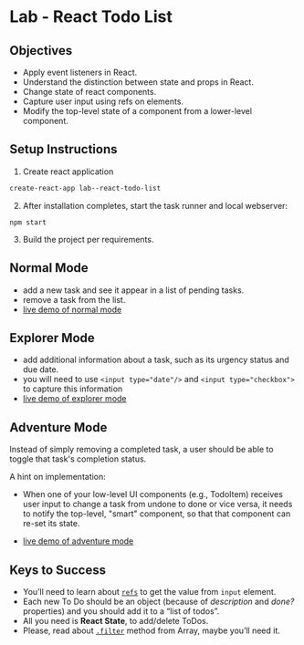 # Lab - React Todo List

## Objectives
  * Apply event listeners in React.
  * Understand the distinction between state and props in React.
  * Change state of react components.
  * Capture user input using refs on elements.
  * Modify the top-level state of a component from a lower-level component.

## Setup Instructions

1. Create react application
  ```sh
  create-react-app lab--react-todo-list
  ```

2. After installation completes, start the task runner and local webserver:
  ```
  npm start
  ```

3. Build the project per requirements.


## Normal Mode

  - add a new task and see it appear in a list of pending tasks.
  - remove a task from the list.
  - [live demo of normal mode](https://arcane-wildwood-43309.herokuapp.com/#normal-mode)

## Explorer Mode

  - add additional information about a task, such as its urgency status and due date.
  - you will need to use `<input type="date"/>` and `<input type="checkbox">` to capture this information
  - [live demo of explorer mode](https://arcane-wildwood-43309.herokuapp.com/#explorer-mode)


## Adventure Mode

Instead of simply removing a completed task, a user should be able to toggle that task's completion status.

A hint on implementation:

  - When one of your low-level UI components (e.g., TodoItem) receives user input to change a task from undone to done or vice versa, it needs to notify the top-level, "smart" component, so that that component can re-set its state.


  - [live demo of adventure mode](https://arcane-wildwood-43309.herokuapp.com/#adventure-mode)

## Keys to Success

+ You’ll need to learn about [`refs`](https://reactjs.org/docs/refs-and-the-dom.html) to get the value from `input` element.
+ Each new To Do should be an object (because of _description_ and _done?_ properties) and you should add it to a “list of todos”.
+ All you need is **React State**, to add/delete ToDos.
+ Please, read about [`.filter`](https://developer.mozilla.org/en-US/docs/Web/JavaScript/Reference/Global_Objects/Array/filter) method from Array, maybe you’ll need it.